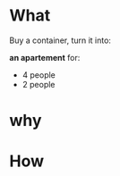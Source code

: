 # What

Buy a container, turn it into:

**an apartement** for:

 * 4 people
 * 2 people


# why

# How
